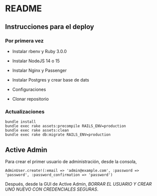 # README

## Instrucciones para el deploy

### Por primera vez

- Instalar rbenv y Ruby 3.0.0

- Instalar NodeJS 14 o 15

- Instalar Nginx y Passenger

- Instalar Postgres y crear base de dats

- Configuraciones

- Clonar repositorio


### Actualizaciones

```
bundle install
bundle exec rake assets:precompile RAILS_ENV=production
bundle exec rake assets:clean
bundle exec rake db:migrate RAILS_ENV=production
```

## Active Admin

Para crear el primer usuario de administración, desde la consola,

```
AdminUser.create!(:email => 'admin@example.com', :password => 'password', :password_confirmation => 'password')
```

Después, desde la GUI de Active Admin, *BORRAR EL USUARIO Y CREAR UNO NUEVO CON CREDENCIALES SEGURAS*.
